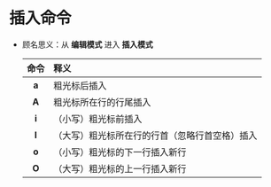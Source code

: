 # 插入命令

- 顾名思义：从 **编辑模式** 进入 **插入模式**

    | 命令 | 释义 |
    | :---: | :--- |
    | **a** | 粗光标后插入 |
    | **A** | 粗光标所在行的行尾插入 |
    | **i** | （小写）粗光标前插入 |
    | **I** | （大写）粗光标所在行的行首（忽略行首空格）插入 |
    | **o** | （小写）粗光标的下一行插入新行 |
    | **O** | （大写）粗光标的上一行插入新行 |
